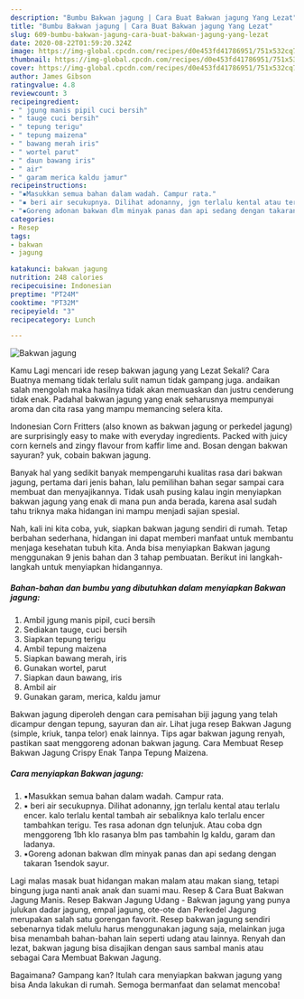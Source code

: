 ```yaml
---
description: "Bumbu Bakwan jagung | Cara Buat Bakwan jagung Yang Lezat"
title: "Bumbu Bakwan jagung | Cara Buat Bakwan jagung Yang Lezat"
slug: 609-bumbu-bakwan-jagung-cara-buat-bakwan-jagung-yang-lezat
date: 2020-08-22T01:59:20.324Z
image: https://img-global.cpcdn.com/recipes/d0e453fd41786951/751x532cq70/bakwan-jagung-foto-resep-utama.jpg
thumbnail: https://img-global.cpcdn.com/recipes/d0e453fd41786951/751x532cq70/bakwan-jagung-foto-resep-utama.jpg
cover: https://img-global.cpcdn.com/recipes/d0e453fd41786951/751x532cq70/bakwan-jagung-foto-resep-utama.jpg
author: James Gibson
ratingvalue: 4.8
reviewcount: 3
recipeingredient:
- " jgung manis pipil cuci bersih"
- " tauge cuci bersih"
- " tepung terigu"
- " tepung maizena"
- " bawang merah iris"
- " wortel parut"
- " daun bawang iris"
- " air"
- " garam merica kaldu jamur"
recipeinstructions:
- "▪️Masukkan semua bahan dalam wadah. Campur rata."
- "▪️ beri air secukupnya. Dilihat adonanny, jgn terlalu kental atau terlalu encer. kalo terlalu kental tambah air sebaliknya kalo terlalu encer tambahkan terigu. Tes rasa adonan dgn telunjuk. Atau coba dgn menggoreng 1bh klo rasanya blm pas tambahin lg kaldu, garam dan ladanya."
- "▪️Goreng adonan bakwan dlm minyak panas dan api sedang dengan takaran 1sendok sayur."
categories:
- Resep
tags:
- bakwan
- jagung

katakunci: bakwan jagung 
nutrition: 248 calories
recipecuisine: Indonesian
preptime: "PT24M"
cooktime: "PT32M"
recipeyield: "3"
recipecategory: Lunch

---
```



![Bakwan jagung](https://img-global.cpcdn.com/recipes/d0e453fd41786951/751x532cq70/bakwan-jagung-foto-resep-utama.jpg)

Kamu Lagi mencari ide resep bakwan jagung yang Lezat Sekali? Cara Buatnya memang tidak terlalu sulit namun tidak gampang juga. andaikan salah mengolah maka hasilnya tidak akan memuaskan dan justru cenderung tidak enak. Padahal bakwan jagung yang enak seharusnya mempunyai aroma dan cita rasa yang mampu memancing selera kita.

Indonesian Corn Fritters (also known as bakwan jagung or perkedel jagung) are surprisingly easy to make with everyday ingredients. Packed with juicy corn kernels and zingy flavour from kaffir lime and. Bosan dengan bakwan sayuran? yuk, cobain bakwan jagung.

Banyak hal yang sedikit banyak mempengaruhi kualitas rasa dari bakwan jagung, pertama dari jenis bahan, lalu pemilihan bahan segar sampai cara membuat dan menyajikannya. Tidak usah pusing kalau ingin menyiapkan bakwan jagung yang enak di mana pun anda berada, karena asal sudah tahu triknya maka hidangan ini mampu menjadi sajian spesial.


Nah, kali ini kita coba, yuk, siapkan bakwan jagung sendiri di rumah. Tetap berbahan sederhana, hidangan ini dapat memberi manfaat untuk membantu menjaga kesehatan tubuh kita. Anda bisa menyiapkan Bakwan jagung menggunakan 9 jenis bahan dan 3 tahap pembuatan. Berikut ini langkah-langkah untuk menyiapkan hidangannya.

<!--inarticleads1-->

##### Bahan-bahan dan bumbu yang dibutuhkan dalam menyiapkan Bakwan jagung:

1. Ambil  jgung manis pipil, cuci bersih
1. Sediakan  tauge, cuci bersih
1. Siapkan  tepung terigu
1. Ambil  tepung maizena
1. Siapkan  bawang merah, iris
1. Gunakan  wortel, parut
1. Siapkan  daun bawang, iris
1. Ambil  air
1. Gunakan  garam, merica, kaldu jamur


Bakwan jagung diperoleh dengan cara pemisahan biji jagung yang telah dicampur dengan tepung, sayuran dan air. Lihat juga resep Bakwan Jagung (simple, kriuk, tanpa telor) enak lainnya. Tips agar bakwan jagung renyah, pastikan saat menggoreng adonan bakwan jagung. Cara Membuat Resep Bakwan Jagung Crispy Enak Tanpa Tepung Maizena. 

<!--inarticleads2-->

##### Cara menyiapkan Bakwan jagung:

1. ▪️Masukkan semua bahan dalam wadah. Campur rata.
1. ▪️ beri air secukupnya. Dilihat adonanny, jgn terlalu kental atau terlalu encer. kalo terlalu kental tambah air sebaliknya kalo terlalu encer tambahkan terigu. Tes rasa adonan dgn telunjuk. Atau coba dgn menggoreng 1bh klo rasanya blm pas tambahin lg kaldu, garam dan ladanya.
1. ▪️Goreng adonan bakwan dlm minyak panas dan api sedang dengan takaran 1sendok sayur.


Lagi malas masak buat hidangan makan malam atau makan siang, tetapi bingung juga nanti anak anak dan suami mau. Resep &amp; Cara Buat Bakwan Jagung Manis. Resep Bakwan Jagung Udang - Bakwan jagung yang punya julukan dadar jagung, empal jagung, ote-ote dan Perkedel Jagung merupakan salah satu gorengan favorit. Resep bakwan jagung sendiri sebenarnya tidak melulu harus menggunakan jagung saja, melainkan juga bisa menambah bahan-bahan lain seperti udang atau lainnya. Renyah dan lezat, bakwan jagung bisa disajikan dengan saus sambal manis atau sebagai Cara Membuat Bakwan Jagung. 

Bagaimana? Gampang kan? Itulah cara menyiapkan bakwan jagung yang bisa Anda lakukan di rumah. Semoga bermanfaat dan selamat mencoba!
